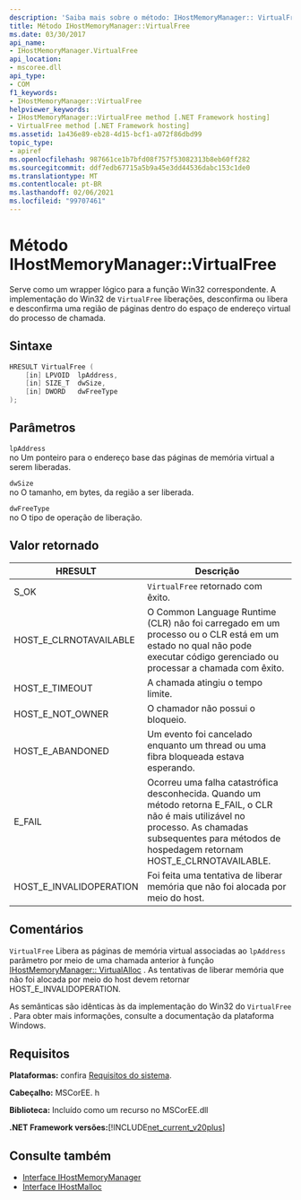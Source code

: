 ```yaml
---
description: 'Saiba mais sobre o método: IHostMemoryManager:: VirtualFree'
title: Método IHostMemoryManager::VirtualFree
ms.date: 03/30/2017
api_name:
- IHostMemoryManager.VirtualFree
api_location:
- mscoree.dll
api_type:
- COM
f1_keywords:
- IHostMemoryManager::VirtualFree
helpviewer_keywords:
- IHostMemoryManager::VirtualFree method [.NET Framework hosting]
- VirtualFree method [.NET Framework hosting]
ms.assetid: 1a436e89-eb28-4d15-bcf1-a072f86dbd99
topic_type:
- apiref
ms.openlocfilehash: 987661ce1b7bfd08f757f53082313b8eb60ff282
ms.sourcegitcommit: ddf7edb67715a5b9a45e3dd44536dabc153c1de0
ms.translationtype: MT
ms.contentlocale: pt-BR
ms.lasthandoff: 02/06/2021
ms.locfileid: "99707461"
---
```

# <a name="ihostmemorymanagervirtualfree-method"></a>Método IHostMemoryManager::VirtualFree

Serve como um wrapper lógico para a função Win32 correspondente. A implementação do Win32 de `VirtualFree` liberações, desconfirma ou libera e desconfirma uma região de páginas dentro do espaço de endereço virtual do processo de chamada.  
  
## <a name="syntax"></a>Sintaxe  
  
```cpp  
HRESULT VirtualFree (  
    [in] LPVOID  lpAddress,  
    [in] SIZE_T  dwSize,  
    [in] DWORD   dwFreeType  
);  
```  
  
## <a name="parameters"></a>Parâmetros  

 `lpAddress`  
 no Um ponteiro para o endereço base das páginas de memória virtual a serem liberadas.  
  
 `dwSize`  
 no O tamanho, em bytes, da região a ser liberada.  
  
 `dwFreeType`  
 no O tipo de operação de liberação.  
  
## <a name="return-value"></a>Valor retornado  
  
|HRESULT|Descrição|  
|-------------|-----------------|  
|S_OK|`VirtualFree` retornado com êxito.|  
|HOST_E_CLRNOTAVAILABLE|O Common Language Runtime (CLR) não foi carregado em um processo ou o CLR está em um estado no qual não pode executar código gerenciado ou processar a chamada com êxito.|  
|HOST_E_TIMEOUT|A chamada atingiu o tempo limite.|  
|HOST_E_NOT_OWNER|O chamador não possui o bloqueio.|  
|HOST_E_ABANDONED|Um evento foi cancelado enquanto um thread ou uma fibra bloqueada estava esperando.|  
|E_FAIL|Ocorreu uma falha catastrófica desconhecida. Quando um método retorna E_FAIL, o CLR não é mais utilizável no processo. As chamadas subsequentes para métodos de hospedagem retornam HOST_E_CLRNOTAVAILABLE.|  
|HOST_E_INVALIDOPERATION|Foi feita uma tentativa de liberar memória que não foi alocada por meio do host.|  
  
## <a name="remarks"></a>Comentários  

 `VirtualFree` Libera as páginas de memória virtual associadas ao `lpAddress` parâmetro por meio de uma chamada anterior à função [IHostMemoryManager:: VirtualAlloc](ihostmemorymanager-virtualalloc-method.md) . As tentativas de liberar memória que não foi alocada por meio do host devem retornar HOST_E_INVALIDOPERATION.  
  
 As semânticas são idênticas às da implementação do Win32 do `VirtualFree` . Para obter mais informações, consulte a documentação da plataforma Windows.  
  
## <a name="requirements"></a>Requisitos  

 **Plataformas:** confira [Requisitos do sistema](../../get-started/system-requirements.md).  
  
 **Cabeçalho:** MSCorEE. h  
  
 **Biblioteca:** Incluído como um recurso no MSCorEE.dll  
  
 **.NET Framework versões:**[!INCLUDE[net_current_v20plus](../../../../includes/net-current-v20plus-md.md)]  
  
## <a name="see-also"></a>Consulte também

- [Interface IHostMemoryManager](ihostmemorymanager-interface.md)
- [Interface IHostMalloc](ihostmalloc-interface.md)
